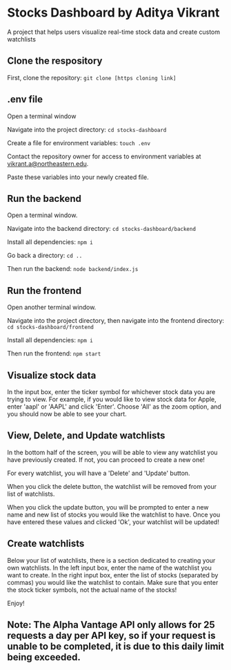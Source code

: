 # Stocks Dashboard by Aditya Vikrant
A project that helps users visualize real-time stock data and create custom watchlists

## Clone the respository
First, clone the repository: `git clone [https cloning link]`

## .env file
Open a terminal window

Navigate into the project directory: `cd stocks-dashboard`

Create a file for environment variables: `touch .env`

Contact the repository owner for access to environment variables at vikrant.a@northeastern.edu.

Paste these variables into your newly created file.

## Run the backend
Open a terminal window.  

Navigate into the backend directory: `cd stocks-dashboard/backend`  

Install all dependencies: `npm i`

Go back a directory: `cd ..`

Then run the backend: `node backend/index.js`

## Run the frontend
Open another terminal window. 

Navigate into the project directory, then navigate into the frontend directory: `cd stocks-dashboard/frontend` 

Install all dependencies: `npm i`

Then run the frontend: `npm start`

## Visualize stock data
In the input box, enter the ticker symbol for whichever stock data you are trying to view. 
For example, if you would like to view stock data for Apple, enter 'aapl' or 'AAPL' and click 'Enter'.
Choose 'All' as the zoom option, and you should now be able to see your chart.

## View, Delete, and Update watchlists
In the bottom half of the screen, you will be able to view any watchlist you have previously created.
If not, you can proceed to create a new one!

For every watchlist, you will have a 'Delete' and 'Update' button. 

When you click the delete button, the watchlist will be removed from your list of watchlists.

When you click the update button, you will be prompted to enter a new name and new list of stocks you would like
the watchlist to have. Once you have entered these values and clicked 'Ok', your watchlist will be updated!

## Create watchlists
Below your list of watchlists, there is a section dedicated to creating your own watchlists.
In the left input box, enter the name of the watchlist you want to create.
In the right input box, enter the list of stocks (separated by commas) you would like the watchlist to contain.
Make sure that you enter the stock ticker symbols, not the actual name of the stocks!

Enjoy!


## Note: The Alpha Vantage API only allows for 25 requests a day per API key, so if your request is unable to be completed, it is due to this daily limit being exceeded.
